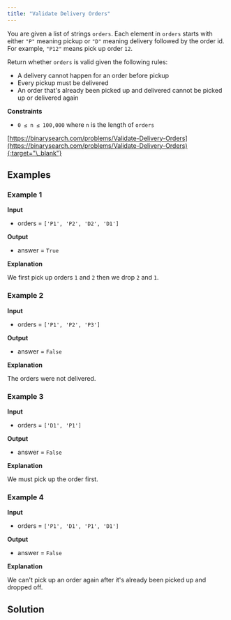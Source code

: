 ```yaml
---
title: "Validate Delivery Orders"
---
```


You are given a list of strings `orders`. Each element in `orders` starts with either `"P"` meaning pickup or `"D"` meaning delivery followed by the order id. For example, `"P12"` means pick up order `12`.

Return whether `orders` is valid given the following rules:

- A delivery cannot happen for an order before pickup
- Every pickup must be delivered
- An order that's already been picked up and delivered cannot be picked up or delivered again

**Constraints**

- `0 ≤ n ≤ 100,000` where `n` is the length of `orders`

[https://binarysearch.com/problems/Validate-Delivery-Orders](https://binarysearch.com/problems/Validate-Delivery-Orders){:target="\_blank"}

## Examples

### Example 1

**Input**

- orders = `['P1', 'P2', 'D2', 'D1']`

**Output**

- answer = `True`

**Explanation**

We first pick up orders `1` and `2` then we drop `2` and `1`.

### Example 2

**Input**

- orders = `['P1', 'P2', 'P3']`

**Output**

- answer = `False`

**Explanation**

The orders were not delivered.

### Example 3

**Input**

- orders = `['D1', 'P1']`

**Output**

- answer = `False`

**Explanation**

We must pick up the order first.

### Example 4

**Input**

- orders = `['P1', 'D1', 'P1', 'D1']`

**Output**

- answer = `False`

**Explanation**

We can't pick up an order again after it's already been picked up and dropped off.

## Solution

<script src="https://gist.github.com/yaeba/16da7be5123724fcf6eccc25581cef5a.js?file=Validate-Delivery-Orders.py"></script>
